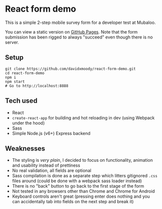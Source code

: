 # React form demo

This is a simple 2-step mobile survey form for a developer test at Mubaloo.

You can view a static version on [GitHub Pages](https://davidxmoody.github.io/react-form-demo/). Note that the form submission has been rigged to always "succeed" even though there is no server.

## Setup

```
git clone https://github.com/davidxmoody/react-form-demo.git
cd react-form-demo
npm i
npm start
# Go to http://localhost:8888
```

## Tech used

- React
- `create-react-app` for building and hot reloading in dev (using Webpack under the hood)
- Sass
- Simple Node.js (v6+) Express backend

## Weaknesses

- The styling is *very plain*, I decided to focus on functionality, animation and usability instead of prettiness
- No real validation, all fields are optional
- Sass compilation is done as a separate step which litters gitignored `.css` files around (could be done with a webpack sass loader instead)
- There is no "back" button to go back to the first stage of the form
- Not tested in any browsers other than Chrome and Chrome for Android
- Keyboard controls aren't great (pressing enter does nothing and you can accidentally tab into fields on the next step and break it)
